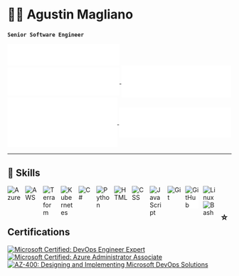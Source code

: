 # 👨‍💻 Agustin Magliano

**`Senior Software Engineer`**

<a href="https://github.com/amagliano">
  <img align="center" width="50%" src="./header.svg" />
</a>
<a href="https://github.com/amagliano">
  <img align="center" width="50%" src="./repositories.svg" />
</a>
<a href="https://github.com/amagliano">
  <img align="center" width="49%" src="./activity_community.svg" />
</a>
<a href="https://github.com/amagliano">
  <img align="center" width="49%" src="./isocalendar.svg" />
</a>
<a href="https://github.com/amagliano">
    <img align="center" width="50%" src="./achievements.svg" />
</a>

---

## 🚀 Skills

<img align="left" alt="Azure" width="30px" style="padding-right:10px;" src="https://cdn.jsdelivr.net/gh/devicons/devicon/icons/azure/azure-original.svg" />
<img align="left" alt="AWS" width="30px" style="padding-right:10px;" src="https://cdn.jsdelivr.net/gh/devicons/devicon/icons/amazonwebservices/amazonwebservices-original.svg" />
<img align="left" alt="Terraform" width="30px" style="padding-right:10px;" src="https://cdn.jsdelivr.net/gh/devicons/devicon/icons/terraform/terraform-original.svg" />
<img align="left" alt="Kubernetes" width="30px" style="padding-right:10px;" src="https://cdn.jsdelivr.net/gh/devicons/devicon/icons/kubernetes/kubernetes-plain.svg" />
<img align="left" alt="C#" width="30px" style="padding-right:10px;" src="https://cdn.jsdelivr.net/gh/devicons/devicon/icons/csharp/csharp-original.svg" />
<img align="left" alt="Python" width="30px" style="padding-right:10px;" src="https://cdn.jsdelivr.net/gh/devicons/devicon/icons/python/python-plain.svg" />
<img align="left" alt="HTML" width="30px" style="padding-right:10px;" src="https://cdn.jsdelivr.net/gh/devicons/devicon/icons/html5/html5-plain.svg" />
<img align="left" alt="CSS" width="30px" style="padding-right:10px;" src="https://cdn.jsdelivr.net/gh/devicons/devicon/icons/css3/css3-plain.svg" />
<img align="left" alt="JavaScript" width="30px" style="padding-right:10px;" src="https://cdn.jsdelivr.net/gh/devicons/devicon/icons/javascript/javascript-plain.svg" />
<img align="left" alt="Git" width="30px" style="padding-right:10px;" src="https://cdn.jsdelivr.net/gh/devicons/devicon/icons/git/git-original.svg" />
<img align="left" alt="GitHub" width="30px" style="margin-right:10px;background-color: white" src="https://cdn.jsdelivr.net/gh/devicons/devicon/icons/github/github-original.svg" />
<img align="left" alt="Linux" width="30px" style="padding-right:10px;" src="https://cdn.jsdelivr.net/gh/devicons/devicon/icons/linux/linux-original.svg" />
<img align="left" alt="Bash" width="30px" style="padding-right:10px;" src="https://cdn.jsdelivr.net/gh/devicons/devicon/icons/bash/bash-original.svg" />
<br />

#

## ⭐ Certifications

<!--START_SECTION:badges-->
[![Microsoft Certified: DevOps Engineer Expert](https://images.credly.com/size/80x80/images/c3ab66f8-5d59-4afa-a6c2-0ba30a1989ca/CERT-Expert-DevOps-Engineer-600x600.png)](http://www.credly.com/badges/549c553e-1c75-415b-b9ad-c26b7adeac01 "Microsoft Certified: DevOps Engineer Expert")
[![Microsoft Certified: Azure Administrator Associate](https://images.credly.com/size/80x80/images/336eebfc-0ac3-4553-9a67-b402f491f185/azure-administrator-associate-600x600.png)](http://www.credly.com/badges/76b406a5-c17d-46e1-b877-78e814226d47 "Microsoft Certified: Azure Administrator Associate")
[![AZ-400: Designing and Implementing Microsoft DevOps Solutions](https://images.credly.com/size/80x80/images/107e2eb6-f394-40eb-83d2-d8c9b7d34555/exam-az400-600x600.png)](http://www.credly.com/badges/d7d76cf3-a73f-4094-b0ec-f2053de6c2c9 "AZ-400: Designing and Implementing Microsoft DevOps Solutions")
<!--END_SECTION:badges-->
